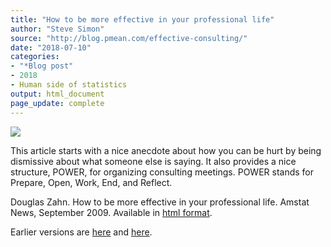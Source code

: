 ```yaml
---
title: "How to be more effective in your professional life"
author: "Steve Simon"
source: "http://blog.pmean.com/effective-consulting/"
date: "2018-07-10"
categories:
- "*Blog post"
- 2018
- Human side of statistics
output: html_document
page_update: complete
---
```


![](http://www.pmean.com/new-images/18/effective-consulting01.png)

<!---More--->

This article starts with a nice anecdote about how you can be hurt by being dismissive about what someone else is saying. It also provides a nice structure, POWER, for organizing consulting meetings. POWER stands for Prepare, Open, Work, End, and Reflect.

Douglas Zahn. How to be more effective in your professional life. Amstat News, September 2009. Available in [html format][zah1].

[zah1]: http://magazine.amstat.org/blog/2009/09/01/heartofastatcareersept09/

Earlier versions are [here][sim1] and [here][sim2].
 
[sim1]: http://blog.pmean.com/effective-consulting/
[sim2]: http://new.pmean.com/effective-consulting/
 

